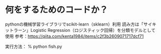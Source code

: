 
# 何をするためのコードか？
pythonの機械学習ライブラリでscikit-learn（sklearn）利用
読み方は「サイキットラーン」Logistic Regression（ロジスティック回帰）を分類モデルとして使用
参考：https://qiita.com/kenta1984/items/c2f3b2609071717dcf71

実行方法：
% python fish.py